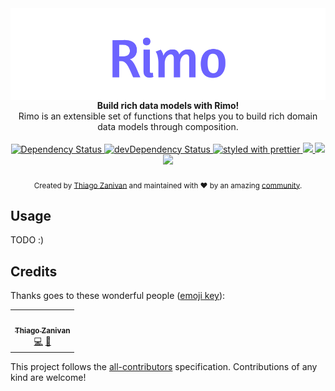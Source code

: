 <img src="https://raw.githubusercontent.com/thiagozf/rimo/master/rimo.png" alt="rimo banner" align="center" />

<br />

<div align="center"><strong>Build rich data models with Rimo!</strong></div>
<div align="center">Rimo is an extensible set of functions that helps you to build rich domain data models through composition.</div>

<br />

<div align="center">
  <!-- Dependency Status -->
  <a href="https://david-dm.org/thiagozf/rimo">
    <img src="https://david-dm.org/thiagozf/rimo.svg" alt="Dependency Status" />
  </a>
  <!-- devDependency Status -->
  <a href="https://david-dm.org/thiagozf/rimo#info=devDependencies">
    <img src="https://david-dm.org/thiagozf/rimo/dev-status.svg" alt="devDependency Status" />
  </a>
  <!-- Prettier -->
  <a href="https://github.com/prettier/prettier">
    <img src="https://img.shields.io/badge/styled_with-prettier-ff69b4.svg" alt="styled with prettier" />
  </a>
  <!-- Greenkeeper -->
  <a href="https://greenkeeper.io/">
    <img src="https://badges.greenkeeper.io/thiagozf/rimo.svg" />
  </a>
  <!-- Travis -->
  <a href="https://travis-ci.org/thiagozf/rimo">
    <img src="https://img.shields.io/travis/thiagozf/rimo.svg" />
  </a>
  <!-- Coveralls -->
  <a href="https://coveralls.io/github/thiagozf/rimo">
    <img src="https://img.shields.io/coveralls/thiagozf/rimo.svg" />
  </a>
</div>

<br />
<div align="center">
  <sub>Created by <a href="https://github.com/thiagozf">Thiago Zanivan</a> and maintained with ❤️ by an amazing <a href="#credit">community</a>.</sub>
</div>

## Usage

TODO :)

## Credits

Thanks goes to these wonderful people ([emoji key](https://allcontributors.org/docs/en/emoji-key)):

<!-- ALL-CONTRIBUTORS-LIST:START - Do not remove or modify this section -->
<!-- prettier-ignore-start -->
<!-- markdownlint-disable -->
<table>
  <tr>
    <td align="center"><a href="http://thiagozf.com"><img src="https://avatars2.githubusercontent.com/u/4684137?v=4" width="100px;" alt=""/><br /><sub><b>Thiago Zanivan</b></sub></a><br /><a href="https://github.com/thiagozf/rimo/commits?author=thiagozf" title="Code">💻</a> <a href="#tool-thiagozf" title="Tools">🔧</a></td>
  </tr>
</table>

<!-- markdownlint-enable -->
<!-- prettier-ignore-end -->

<!-- ALL-CONTRIBUTORS-LIST:END -->

This project follows the [all-contributors](https://github.com/kentcdodds/all-contributors) specification. Contributions of any kind are welcome!
